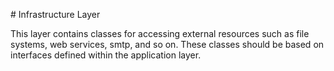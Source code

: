 ﻿﻿# Infrastructure Layer

This layer contains classes for accessing external resources such as file systems, web services, smtp, and so on.
These classes should be based on interfaces defined within the application layer.
